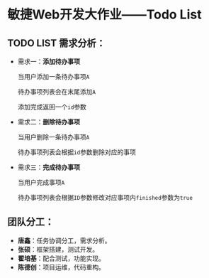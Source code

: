 # 敏捷Web开发大作业——Todo List

## TODO LIST 需求分析：

- 需求一：**添加待办事项**

  当用户添加一条待办事项`A`

  待办事项列表会在末尾添加`A`

  添加完成返回一个`id`参数

- 需求二：**删除待办事项**

  当用户删除一条待办事项`A`

  待办事项列表会根据`id`参数删除对应的事项

- 需求三：**完成待办事项**

  当用户完成事项`A`

  待办事项列表会根据`ID`参数修改对应事项内`finished`参数为`true`

## 团队分工：

- **唐鑫**：任务协调分工，需求分析。
- **张硕**：框架搭建，测试开发。
- **翟培基**：配合测试，功能实现。
- **陈德创**：项目运维，代码重构。
